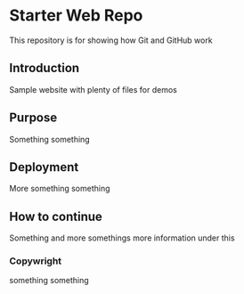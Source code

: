 # Starter Web Repo

This repository is for showing how Git and GitHub work

## Introduction

Sample website with plenty of files for demos

## Purpose 

Something something 

## Deployment

More something something

## How to continue

Something and more somethings
more information under this

### Copywright
something something